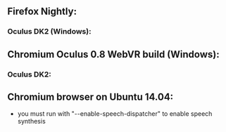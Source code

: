 ## Firefox Nightly:

### Oculus DK2 (Windows):


## Chromium Oculus 0.8 WebVR build (Windows):

### Oculus DK2:


## Chromium browser on Ubuntu 14.04:

- you must run with "--enable-speech-dispatcher" to enable speech synthesis
